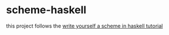 # scheme-haskell
this project follows the [write yourself a scheme in haskell tutorial](https://en.wikibooks.org/wiki/Write_Yourself_a_Scheme_in_48_Hours)
